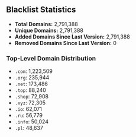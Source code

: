 ## Blacklist Statistics

- **Total Domains:** 2,791,388
- **Unique Domains:** 2,791,388
- **Added Domains Since Last Version:** 2,791,388
- **Removed Domains Since Last Version:** 0

### Top-Level Domain Distribution

-  `.com`: 1,223,509
-  `.org`: 235,944
-  `.net`: 173,486
-  `.top`: 88,240
-  `.shop`: 72,908
-  `.xyz`: 72,305
-  `.io`: 62,071
-  `.ru`: 56,779
-  `.info`: 50,024
-  `.pl`: 48,637
